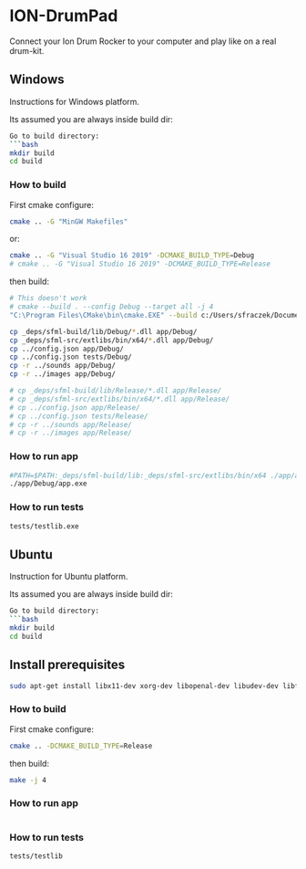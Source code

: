 # ION-DrumPad

Connect your Ion Drum Rocker to your computer and play like on a real drum-kit.

## Windows
Instructions for Windows platform.

Its assumed you are always inside build dir:
```bash
Go to build directory:
```bash
mkdir build
cd build
```
### How to build
First cmake configure:
```bash
cmake .. -G "MinGW Makefiles"
```
or:
```bash
cmake .. -G "Visual Studio 16 2019" -DCMAKE_BUILD_TYPE=Debug
# cmake .. -G "Visual Studio 16 2019" -DCMAKE_BUILD_TYPE=Release
```

 then build:
```bash
# This doesn't work
# cmake --build . --config Debug --target all -j 4
"C:\Program Files\CMake\bin\cmake.EXE" --build c:/Users/sfraczek/Documents/C++/ion-drumpad/build --config Debug --target ALL_BUILD -- /maxcpucount:10

cp _deps/sfml-build/lib/Debug/*.dll app/Debug/
cp _deps/sfml-src/extlibs/bin/x64/*.dll app/Debug/
cp ../config.json app/Debug/
cp ../config.json tests/Debug/
cp -r ../sounds app/Debug/
cp -r ../images app/Debug/

# cp _deps/sfml-build/lib/Release/*.dll app/Release/
# cp _deps/sfml-src/extlibs/bin/x64/*.dll app/Release/
# cp ../config.json app/Release/
# cp ../config.json tests/Release/
# cp -r ../sounds app/Release/
# cp -r ../images app/Release/
```

### How to run app
```bash
#PATH=$PATH:_deps/sfml-build/lib:_deps/sfml-src/extlibs/bin/x64 ./app/app.exe
./app/Debug/app.exe
```

### How to run tests
```bash
tests/testlib.exe
```

## Ubuntu
Instruction for Ubuntu platform.

Its assumed you are always inside build dir:
```bash
Go to build directory:
```bash
mkdir build
cd build
```

## Install prerequisites
```bash
sudo apt-get install libx11-dev xorg-dev libopenal-dev libudev-dev libflac-dev libvorbis-dev libgl1-mesa-dev libfreetype6-dev
```

### How to build
First cmake configure:
```bash
cmake .. -DCMAKE_BUILD_TYPE=Release
```
 then build:
```bash
make -j 4
```

### How to run app
```bash
```

### How to run tests
```bash
tests/testlib
```
